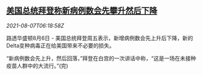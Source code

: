 <!--1628317864000-->
[美国总统拜登称新病例数会先攀升然后下降](https://cn.reuters.com/article/us-biden-covid-infections-0807-idCNKBS2F805W)
------

<div><i>2021-08-07T06:18:58Z</i></div><p>路透华盛顿8月6日 - 美国总统拜登周五表示，新增病例数会先上升后下降，新的Delta变种病毒正在给美国带来不必要的损失。</p><p>“新病例数会先上升，然后回落，”拜登在白宫的一次讲话中称，“这是一场在未接种疫苗人群中的大流行。”(完)</p>
